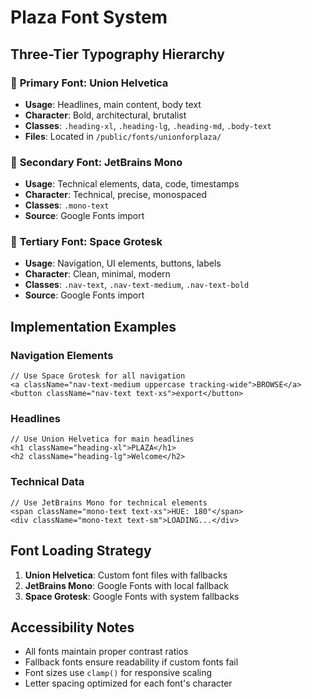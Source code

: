# Plaza Font System

## Three-Tier Typography Hierarchy

### 🎯 **Primary Font: Union Helvetica**
- **Usage**: Headlines, main content, body text
- **Character**: Bold, architectural, brutalist
- **Classes**: `.heading-xl`, `.heading-lg`, `.heading-md`, `.body-text`
- **Files**: Located in `/public/fonts/unionforplaza/`

### 🔧 **Secondary Font: JetBrains Mono**
- **Usage**: Technical elements, data, code, timestamps
- **Character**: Technical, precise, monospaced
- **Classes**: `.mono-text`
- **Source**: Google Fonts import

### 🧭 **Tertiary Font: Space Grotesk**
- **Usage**: Navigation, UI elements, buttons, labels
- **Character**: Clean, minimal, modern
- **Classes**: `.nav-text`, `.nav-text-medium`, `.nav-text-bold`
- **Source**: Google Fonts import

## Implementation Examples

### Navigation Elements
```tsx
// Use Space Grotesk for all navigation
<a className="nav-text-medium uppercase tracking-wide">BROWSE</a>
<button className="nav-text text-xs">export</button>
```

### Headlines
```tsx
// Use Union Helvetica for main headlines
<h1 className="heading-xl">PLAZA</h1>
<h2 className="heading-lg">Welcome</h2>
```

### Technical Data
```tsx
// Use JetBrains Mono for technical elements
<span className="mono-text text-xs">HUE: 180°</span>
<div className="mono-text text-sm">LOADING...</div>
```

## Font Loading Strategy

1. **Union Helvetica**: Custom font files with fallbacks
2. **JetBrains Mono**: Google Fonts with local fallback
3. **Space Grotesk**: Google Fonts with system fallbacks

## Accessibility Notes

- All fonts maintain proper contrast ratios
- Fallback fonts ensure readability if custom fonts fail
- Font sizes use `clamp()` for responsive scaling
- Letter spacing optimized for each font's character
